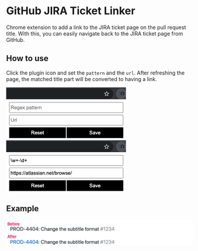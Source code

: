 # GitHub JIRA Ticket Linker

Chrome extension to add a link to the JIRA ticket page on the pull request title. With this, you can easily navigate back to the JIRA ticket page from GitHub.

## How to use
Click the plugin icon and set the `pattern` and the `url`. After refreshing the page, the matched title part will be converted to having a link.

![option_desc](/doc/option_menu_desc.png)
![option](/doc/option_menu.png)

## Example

![example](/doc/example.png)
